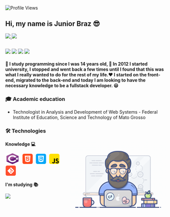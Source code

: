 ![Profile Views](http://estruyf-github.azurewebsites.net/api/VisitorHit?user=RobsonBrazJunior&repo=RobsonBrazJunior&countColorcountColor)

## Hi, my name is Junior Braz :sunglasses:

<div>
  <a href="https://github.com/RobsonBrazJunior">
  <img height="180em" src="https://github-readme-stats.vercel.app/api?username=RobsonBrazJunior&show_icons=true&theme=tokyonight&include_all_commits=true&count_private=true"/>
  <img height="180em" src="https://github-readme-stats.vercel.app/api/top-langs/?username=RobsonBrazJunior&layout=compact&langs_count=16&theme=tokyonight"/>
</div>

##

<div>
  <a href="https://www.instagram.com/_junior_braz.jr/" target="blank"><img src="https://img.shields.io/badge/-Instagram-%23E4405F?style=for-the-badge&logo=instagram&logoColor=white" target="blank"></a>
  <a href="https://pt.stackoverflow.com/users/87956/junior-braz?tab=profile" target="blank"><img src="https://img.shields.io/badge/-Stackoverflow-%32cd32?style=for-the-badge&logo=stackoverflow&logoColor=white" target="blank"></a>
  <a href="mailto:robsonbrazjunior@gmail.com" target="blank"><img src="https://img.shields.io/badge/-Gmail-%23333?style=for-the-badge&logo=gmail&logoColor=white" target="blank"></a>
  <a href="https://www.linkedin.com/in/robson-pereira-braz-junior-b9ba9570/" target="blank"><img src="https://img.shields.io/badge/-LinkedIn-%230077B5?style=for-the-badge&logo=linkedin&logoColor=white" target="blank"></a> 
</div>

<h4> 
	🚧 I study programming since I was 14 years old, 🚀 In 2012 I started university, I stopped and went back a few times until I found that this was what I really wanted to do for the rest of my life.❤️ I started on the front-end, migrated to the back-end and today I am looking to have the necessary knowledge to be a fullstack developer. 😃
</h4>

### :mortar_board: Academic education
  - Technologist in Analysis and Development of Web Systems - Federal Institute of Education, Science and Technology of Mato Grosso

### 🛠 Technologies

<img align="right" src="https://github.com/RobsonBrazJunior/RobsonBrazJunior/blob/master/img/programador.gif?raw=true" width="300"/>

**Knowledge :computer:**

<p align="left">
  <!-- C# Icon -->
  <img height="35" width="45" src="https://raw.githubusercontent.com/devicons/devicon/master/icons/csharp/csharp-original.svg?raw=true">&nbsp;
  <!-- HTML Icon -->
  <img src="https://github.com/RobsonBrazJunior/RobsonBrazJunior/blob/master/img/html.png?raw=true">&nbsp;
  <!-- CSS Icon -->
  <img src="https://github.com/RobsonBrazJunior/RobsonBrazJunior/blob/master/img/css.png?raw=true">&nbsp;
  <!-- JS Icon -->
  <img src="https://github.com/RobsonBrazJunior/RobsonBrazJunior/blob/master/img/js.png?raw=true">&nbsp;
  <!-- Git Icon -->
  <img src="https://github.com/RobsonBrazJunior/RobsonBrazJunior/blob/master/img/git.png?raw=true">&nbsp;
  
</p>

**I'm studying :books:**

<p align="left">
  <!-- React Icon -->
  <img src="https://github.com/Gelzieny/gelzieny/blob/main/imagens/react.png?raw=true">&nbsp;
</p>

